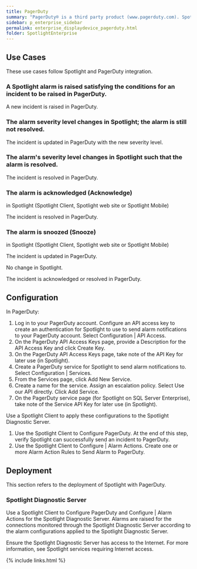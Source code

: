 ```yaml
---
title: PagerDuty
summary: "PagerDuty® is a third party product (www.pagerduty.com). Spotlight can be configured to send an incident report to a PagerDuty service when a Spotlight alarm is raised."
sidebar: p_enterprise_sidebar
permalink: enterprise_displaydevice_pagerduty.html
folder: SpotlightEnterprise
---
```


## Use Cases

These use cases follow Spotlight and PagerDuty integration.


### A Spotlight alarm is raised satisfying the conditions for an incident to be raised in PagerDuty.


A new incident is raised in PagerDuty.

### The alarm severity level changes in Spotlight; the alarm is still not resolved.


The incident is updated in PagerDuty with the new severity level.

### The alarm's severity level changes in Spotlight such that the alarm is resolved.

The incident is resolved in PagerDuty.

### The alarm is acknowledged (Acknowledge)

 in Spotlight (Spotlight Client, Spotlight web site or Spotlight Mobile)


The incident is resolved in PagerDuty.


### The alarm is snoozed (Snooze)

in Spotlight (Spotlight Client, Spotlight web site or Spotlight Mobile)


The incident is updated in PagerDuty.




No change in Spotlight.


The incident is acknowledged or resolved in PagerDuty.


## Configuration

In PagerDuty:

1. Log in to your PagerDuty account. Configure an API access key to create an authentication for Spotlight to use to send alarm notifications to your PagerDuty account. Select Configuration \| API Access.
2. On the PagerDuty API Access Keys page, provide a Description for the API Access Key and click Create Key.
3. On the PagerDuty API Access Keys page, take note of the API Key for later use (in Spotlight).
4. Create a PagerDuty service for Spotlight to send alarm notifications to. Select Configuration \| Services.
5. From the Services page, click Add New Service.
6. Create a name for the service. Assign an escalation policy. Select Use our API directly. Click Add Service.
7. On the PagerDuty service page (for Spotlight on SQL Server Enterprise), take note of the Service API Key for later use (in Spotlight).

Use a Spotlight Client to apply these configurations to the Spotlight Diagnostic Server.

1. Use the Spotlight Client to Configure PagerDuty. At the end of this step, verify Spotlight can successfully send an incident to PagerDuty.
2. Use the Spotlight Client to Configure \| Alarm Actions. Create one or more Alarm Action Rules to Send Alarm to PagerDuty.


## Deployment

This section refers to the deployment of Spotlight with PagerDuty.

### Spotlight Diagnostic Server


Use a Spotlight Client to Configure PagerDuty and Configure \| Alarm Actions for the Spotlight Diagnostic Server. Alarms are raised for the connections monitored through the Spotlight Diagnostic Server according to the alarm configurations applied to the Spotlight Diagnostic Server.

Ensure the Spotlight Diagnostic Server has access to the Internet. For more information, see Spotlight services requiring Internet access.


{% include links.html %}
